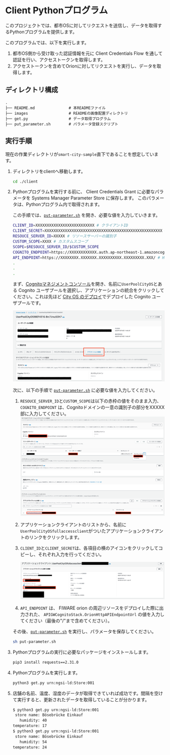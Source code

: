 # Client Pythonプログラム

このプロジェクトでは、都市OSに対してリクエストを送信し、データを取得するPythonプログラムを提供します。

このプログラムでは、以下を実行します。
1. 都市OS側から受け取った認証情報を元に Client Credentials Flow を通して認証を行い、アクセストークンを取得します。
1. アクセストークンを含めてOrionに対してリクエストを実行し、データを取得します。

## ディレクトリ構成

```shell
.
├── README.md               # 本READMEファイル
├── images                  # READMEの画像配置ディレクトリ
├── get.py                  # データ取得プログラム
├── put_parameter.sh        # パラメータ登録スクリプト
```

## 実行手順
現在の作業ディレクトリが`smart-city-sample`直下であることを想定しています。

1. ディレクトリをclientへ移動します。
    ```sh
    cd ./client
    ```
1. Pythonプログラムを実行する前に、 Client Credentials Grant に必要なパラメータを Systems Manager Parameter Store に保存します。
このパラメータは、Pythonプログラム内で取得されます。

    この手順では、[`put-parameter.sh`](./put-parameter.sh) を開き、必要な値を入力していきます。
    ```sh
    CLIENT_ID=XXXXXXXXXXXXXXXXXXXXXXXXXX # クライアントID
    CLIENT_SECRET=XXXXXXXXXXXXXXXXXXXXXXXXXXXXXXXXXXXXXXXXXXXXXXXXXXXX # クライアントシークレット
    RESOUCE_SERVER_ID=XXXXX # リソースサーバーの識別子
    CUSTOM_SCOPE=XXXX # カスタムスコープ
    SCOPE=$RESOUCE_SERVER_ID/$CUSTOM_SCOPE
    COGNITO_ENDPOINT=https://XXXXXXXXXXXX.auth.ap-northeast-1.amazoncognito.com/oauth2/token # Cognito認証ドメイン
    API_ENDPOINT=https://XXXXXXXX.XXXXXXX.XXXXXXXXXX.XXXXXXXXX.XXX/ # HTTP API のエンドポイント
    .
    .
    .
    ```

    まず、[Cognitoマネジメントコンソール](https://console.aws.amazon.com/cognito/home)を開き、名前に`UserPoolCityOS`とある Cognito ユーザプールを選択し、アプリケーションの統合をクリックしてください。これは先ほど [City OS のデプロイ](../city-os/README.md)でデプロイした Cognito ユーザプールです。

    ![Cognito Application Client Overview](./images/cognito-app-client-overview.png)

    次に、以下の手順で [`put-parameter.sh`](./put-parameter.sh) に必要な値を入力してください。

    1. `RESOUCE_SERVER_ID`と`CUSTOM_SCOPE`は以下の赤枠の値をそのまま入力、`COGNITO_ENDPOINT` は、Cognitoドメインの一意の識別子の部分をXXXXX部に入力してください。
        ![Cognito Application Client](./images/cognito-app-client.png)
    
    1. アプリケーションクライアントのリストから、名前に`UserPoolCityOSfullaccessclient`がついたアプリケーションクライアントのリンクをクリックします。

    1. `CLIENT_ID`と`CLIENT_SECRET`は、各項目の横のアイコンをクリックしてコピーし、それぞれ入力を行ってください。

        ![Cognito Application Client ID and Secrets](./images/cognito-client-id-secrets.png)
    
    1. `API_ENDPOINT` は、 FIWARE orion の周辺リソースをデプロイした際に出力された、 `APIGWCognitoStack.OrionHttpAPIEndpointUrl` の値を入力してください（最後の"/"まで含めてください）。

    その後、[`put-parameter.sh`](./put-parameter.sh) を実行し、パラメータを保存してください。
    ```sh
    sh put-parameter.sh
    ```

1. Pythonプログラムの実行に必要なパッケージをインストールします。
    ```sh
    pip3 install requests==2.31.0
    ```

1. Pythonプログラムを実行します。
    ```sh
    python3 get.py urn:ngsi-ld:Store:001
    ```

1. 店舗の名前、温度、湿度のデータが取得できていれば成功です。間隔を空けて実行すると、更新されたデータを取得していることが分かります。
    ```sh
    $ python3 get.py urn:ngsi-ld:Store:001
     store name: Bösebrücke Einkauf
       humidity: 40
    temperature: 17
    $ python3 get.py urn:ngsi-ld:Store:001
     store name: Bösebrücke Einkauf
       humidity: 54
    temperature: 24
    ```